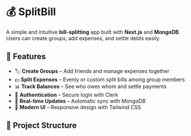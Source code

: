 # 💰 SplitBill

A simple and intuitive **bill-splitting** app built with **Next.js** and **MongoDB**. Users can create groups, add expenses, and settle debts easily.

## 📌 Features

- 🏷️ **Create Groups** – Add friends and manage expenses together  
- 💵 **Split Expenses** – Evenly or custom split bills among group members  
- 📊 **Track Balances** – See who owes whom and settle payments  
- 🔐 **Authentication** – Secure login with Clerk  
- 📡 **Real-time Updates** – Automatic sync with MongoDB  
- 🎨 **Modern UI** – Responsive design with Tailwind CSS  

## 📂 Project Structure

